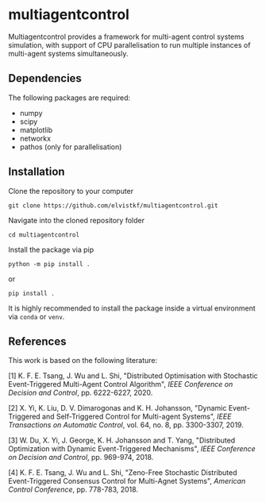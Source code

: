 # multiagentcontrol
Multiagentcontrol provides a framework for multi-agent control systems simulation, with support of CPU parallelisation to run multiple instances of multi-agent systems simultaneously.

## Dependencies
The following packages are required:
- numpy
- scipy
- matplotlib
- networkx
- pathos (only for parallelisation)

## Installation
Clone the repository to your computer

```
git clone https://github.com/elvistkf/multiagentcontrol.git
```

Navigate into the cloned repository folder

```
cd multiagentcontrol
```

Install the package via pip

```
python -m pip install .
```

or

```
pip install .
```

It is highly recommended to install the package inside a virtual environment via ``conda`` or ``venv``.

## References
This work is based on the following literature:

[1] K. F. E. Tsang, J. Wu and L. Shi, "Distributed Optimisation with Stochastic Event-Triggered Multi-Agent Control Algorithm", *IEEE Conference on Decision and Control*, pp. 6222-6227, 2020.

[2] X. Yi, K. Liu, D. V. Dimarogonas and K. H. Johansson, "Dynamic Event-Triggered and Self-Triggered Control for Multi-agent Systems", *IEEE Transactions on Automatic Control*, vol. 64, no. 8, pp. 3300-3307, 2019.

[3] W. Du, X. Yi, J. George, K. H. Johansson and T. Yang, "Distributed Optimization with Dynamic Event-Triggered Mechanisms", *IEEE Conference on Decision and Control*, pp. 969-974, 2018.

[4] K. F. E. Tsang, J. Wu and L. Shi, "Zeno-Free Stochastic Distributed Event-Triggered Consensus Control for Multi-Agnet Systems", *American Control Conference*, pp. 778-783, 2018.
